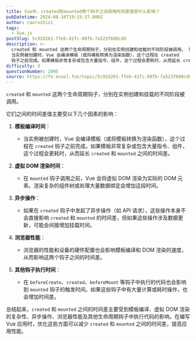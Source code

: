 ```yaml
---
title: Vue中，created和mounted两个钩子之间调用时间差值受什么影响？
pubDatetime: 2024-08-10T19:33:37.000Z
author: caorushizi
tags:
  - Vue.js
postSlug: 5c92d261-ffeb-41fc-80fb-7a523f680cd8
description: >-
  created 和 mounted 这两个生命周期钩子，分别在实例创建和挂载的不同阶段被调用。 它们之间的时间差值主要受以下几个因素的影响： 模板编译时间：
  当实例被创建时，Vue 会编译模板（或将模板转换为渲染函数），这个过程在 created
  钩子之前完成。如果模板非常复杂或包含大量指令、组件，这个过程会更耗时，从而延长 created 和 mounted 之间的时间差。 虚拟 DOM 渲染时
difficulty: 3
questionNumber: 2095
source: https://fe.ecool.fun/topic/5c92d261-ffeb-41fc-80fb-7a523f680cd8
---
```


`created` 和 `mounted` 这两个生命周期钩子，分别在实例创建和挂载的不同阶段被调用。

它们之间的时间差值主要受以下几个因素的影响：

1. **模板编译时间**：

   - 当实例被创建时，Vue 会编译模板（或将模板转换为渲染函数），这个过程在 `created` 钩子之前完成。如果模板非常复杂或包含大量指令、组件，这个过程会更耗时，从而延长 `created` 和 `mounted` 之间的时间差。

2. **虚拟 DOM 渲染时间**：

   - 在 `mounted` 钩子调用之前，Vue 会将虚拟 DOM 渲染为实际的 DOM 元素。渲染复杂的组件树或处理大量数据绑定会增加这段时间。

3. **异步操作**：

   - 如果在 `created` 钩子中发起了异步操作（如 API 请求），这些操作本身不会直接影响 `created` 和 `mounted` 的时间差，但如果这些操作涉及数据更新，可能会间接增加挂载时间。

4. **浏览器性能**：

   - 浏览器的性能和设备的硬件配置也会影响模板编译和 DOM 渲染的速度，从而影响这两个钩子之间的时间差。

5. **其他钩子执行时间**：
   - 在 `beforeCreate`、`created`、`beforeMount` 等钩子中执行的代码也会影响到 `mounted` 钩子的触发时间。如果这些钩子中有大量计算或耗时操作，也会增加时间差。

总结起来，`created` 和 `mounted` 之间的时间差主要受到模板编译、虚拟 DOM 渲染的复杂性、异步操作、浏览器性能及其他生命周期钩子中执行代码的影响。在编写 Vue 应用时，优化这些方面可以减少 `created` 和 `mounted` 之间的时间差，提高应用性能。
